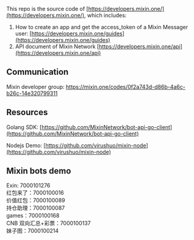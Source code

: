 This repo is the source code of [https://developers.mixin.one/](https://developers.mixin.one/), which includes:

1. How to create an app and get the access_token of a Mixin Messager user: [https://developers.mixin.one/guides](https://developers.mixin.one/guides)
2. API document of Mixin Network [https://developers.mixin.one/api](https://developers.mixin.one/api)

## Communication

Mixin developer group: https://mixin.one/codes/0f2a743d-d86b-4a6c-b26c-14e320799311

## Resources

Golang SDK: [https://github.com/MixinNetwork/bot-api-go-client](https://github.com/MixinNetwork/bot-api-go-client)

Nodejs Demo: [https://github.com/virushuo/mixin-node](https://github.com/virushuo/mixin-node)

## Mixin bots demo

Exin: 7000101276   
红包来了：7000100016  
价值红包：7000100089  
持仓助理：7000100087  
games：7000100168  
CNB 双向汇总+彩票：7000100137  
妹子图：7000100214